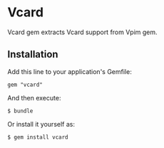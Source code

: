 # Vcard

Vcard gem extracts Vcard support from Vpim gem.

## Installation

Add this line to your application's Gemfile:

    gem "vcard"

And then execute:

    $ bundle

Or install it yourself as:

    $ gem install vcard
